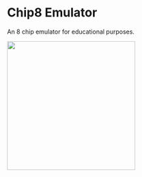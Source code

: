 # Chip8 Emulator

An 8 chip emulator for educational purposes.

<img src="https://github.com/chrisr04/chip8/assets/47868395/65c6113b-0b8e-4b6e-a07b-652ae6bc570e.png" width="300">


